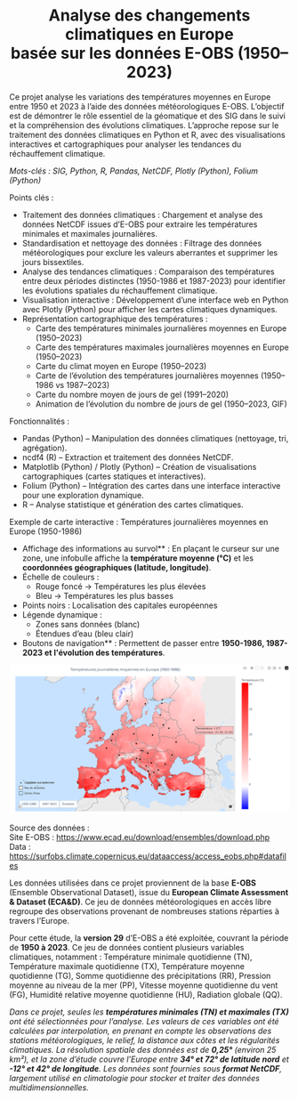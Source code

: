 <h1 align="center">Analyse des changements climatiques en Europe<br>basée sur les données E-OBS (1950–2023)</h1>

Ce projet analyse les variations des températures moyennes en Europe entre 1950 et 2023 à l’aide des données météorologiques E-OBS. L’objectif est de démontrer le rôle essentiel de la géomatique et des SIG dans le suivi et la compréhension des évolutions climatiques. L’approche repose sur le traitement des données climatiques en Python et R, avec des visualisations interactives et cartographiques pour analyser les tendances du réchauffement climatique.  

*Mots-clés : SIG, Python, R, Pandas, NetCDF, Plotly (Python), Folium (Python)*

Points clés :
- Traitement des données climatiques : Chargement et analyse des données NetCDF issues d’E-OBS pour extraire les températures minimales et maximales journalières.  
- Standardisation et nettoyage des données : Filtrage des données météorologiques pour exclure les valeurs aberrantes et supprimer les jours bissextiles.  
- Analyse des tendances climatiques : Comparaison des températures entre deux périodes distinctes (1950-1986 et 1987-2023) pour identifier les évolutions spatiales du réchauffement climatique.  
- Visualisation interactive : Développement d’une interface web en Python avec Plotly (Python) pour afficher les cartes climatiques dynamiques.  
- Représentation cartographique des températures :  
  - Carte des températures minimales journalières moyennes en Europe (1950–2023)  
  - Carte des températures maximales journalières moyennes en Europe (1950–2023)  
  - Carte du climat moyen en Europe (1950–2023)
  - Carte de l’évolution des températures journalières moyennes (1950–1986 vs 1987–2023)
  - Carte du nombre moyen de jours de gel (1991–2020)
  - Animation de l’évolution du nombre de jours de gel (1950–2023, GIF)  

Fonctionnalités :
- Pandas (Python) – Manipulation des données climatiques (nettoyage, tri, agrégation).  
- ncdf4 (R) – Extraction et traitement des données NetCDF.  
- Matplotlib (Python) / Plotly (Python) – Création de visualisations cartographiques (cartes statiques et interactives).  
- Folium (Python) – Intégration des cartes dans une interface interactive pour une exploration dynamique.  
- R – Analyse statistique et génération des cartes climatiques.

Exemple de carte interactive : Températures journalières moyennes en Europe (1950-1986)
- Affichage des informations au survol** : En plaçant le curseur sur une zone, une infobulle affiche la **température moyenne (°C)** et les **coordonnées géographiques (latitude, longitude)**.
- Échelle de couleurs :  
   - Rouge foncé → Températures les plus élevées  
   - Bleu → Températures les plus basses
- Points noirs : Localisation des capitales européennes
- Légende dynamique :  
   - Zones sans données (blanc)  
   - Étendues d’eau (bleu clair)
- Boutons de navigation** : Permettent de passer entre **1950-1986, 1987-2023 et l'évolution des températures**.  

<div align="center">
    <img src="https://github.com/DariaPodlovchenko/Analyse-des-changements-climatiques/raw/main/MapEx.jpg" width="600">
</div>

Source des données : 
<br>Site E-OBS : https://www.ecad.eu/download/ensembles/download.php 
<br>Data : https://surfobs.climate.copernicus.eu/dataaccess/access_eobs.php#datafiles

Les données utilisées dans ce projet proviennent de la base **E-OBS** (Ensemble Observational Dataset), issue du **European Climate Assessment & Dataset (ECA&D)**. Ce jeu de données météorologiques en accès libre regroupe des observations provenant de nombreuses stations réparties à travers l’Europe.  

Pour cette étude, la **version 29** d’E-OBS a été exploitée, couvrant la période de **1950 à 2023**. Ce jeu de données contient plusieurs variables climatiques, notamment : Température minimale quotidienne (TN), Température maximale quotidienne (TX), Température moyenne quotidienne (TG), Somme quotidienne des précipitations (RR), Pression moyenne au niveau de la mer (PP), Vitesse moyenne quotidienne du vent (FG), Humidité relative moyenne quotidienne (HU), Radiation globale (QQ).

*Dans ce projet, seules les **températures minimales (TN) et maximales (TX)** ont été sélectionnées pour l’analyse. Les valeurs de ces variables ont été calculées par interpolation, en prenant en compte les observations des stations météorologiques, le relief, la distance aux côtes et les régularités climatiques. La résolution spatiale des données est de **0,25°** (environ 25 km²), et la zone d’étude couvre l’Europe entre **34° et 72° de latitude nord** et **-12° et 42° de longitude**. Les données sont fournies sous **format NetCDF**, largement utilisé en climatologie pour stocker et traiter des données multidimensionnelles.*
